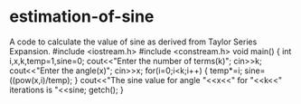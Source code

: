 # estimation-of-sine
A code to calculate the value of sine as derived from Taylor Series Expansion.
#include <iostream.h>
#include <constream.h>
void main()
{
int i,x,k,temp=1,sine=0;
cout<<"Enter the number of terms(k)";
cin>>k;
cout<<"Enter the angle(x)";
cin>>x;
for(i=0;i<k;i++)
{
temp*=i;
sine=((pow(x,i)/temp);
}
cout<<"The sine value for angle "<<x<<" for "<<k<<" iterations is "<<sine;
getch();
}
